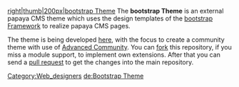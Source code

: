 
[right|thumb|200px|bootstrap Theme](/File:Bootstraptheme.png.md) The **bootstrap Theme** is an external papaya CMS theme which uses the design templates of the [bootstrap Framework](http://en.wikipedia.org/wiki/Twitter_Bootstrap) to realize papaya CMS pages.

The theme is being developed [here](https://github.com/MKelm/pcms-bootstrap-theme), with the focus to create a community theme with use of [Advanced Community](/Advanced_Community.md). You can [fork](https://help.github.com/articles/fork-a-repo) this repository, if you miss a module support, to implement own extensions. After that you can send a [pull request](https://help.github.com/articles/using-pull-requests) to get the changes into the main repository.

[Category:Web_designers](export_en/Category:Web_designers.md) [de:Bootstrap Theme](export_de/Bootstrap_Theme.md)